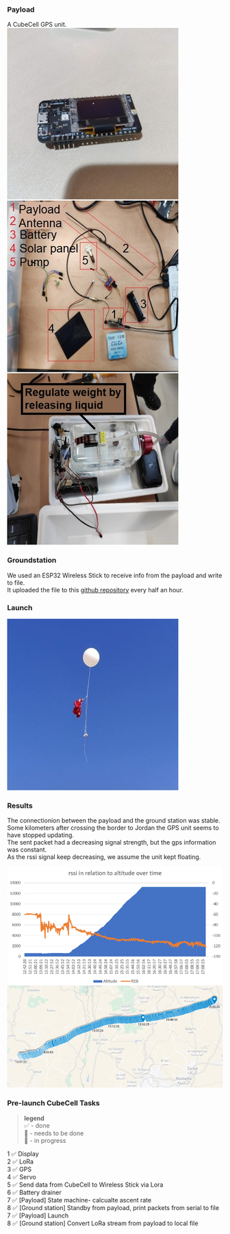 ### Payload 

A CubeCell GPS unit. <br>
![D](https://github.com/Tomi-1997/CS-3rdYear/blob/main/New%20Space/HAB/pics/Payload.jpg) <br>
![D](https://github.com/Tomi-1997/CS-3rdYear/blob/main/New%20Space/HAB/pics/Disassembled.jpeg) <br>
![D](https://github.com/Tomi-1997/CS-3rdYear/blob/main/New%20Space/HAB/pics/Package.jpeg) <br>
### Groundstation
We used an ESP32 Wireless Stick to receive info from the payload and write to file. <br>
It uploaded the file to this [github repository](https://github.com/sonyamonyaa/SpaceLog/tree/main) every half an hour. <br>
### Launch
![D](https://github.com/Tomi-1997/CS-3rdYear/blob/main/New%20Space/HAB/pics/Launch.JPG) <br>
### Results
The connectionion between the payload and the ground station was stable. <br> 
Some kilometers after crossing the border to Jordan the GPS unit seems to have stopped updating. <br>
The sent packet had a decreasing signal strength, but the gps information was constant. <br>
As the rssi signal keep decreasing, we assume the unit kept floating. <br>

![D](https://github.com/Tomi-1997/CS-3rdYear/blob/main/New%20Space/HAB/pics/Rssi_VS_Alt.jpeg) <br>
![D](https://github.com/Tomi-1997/CS-3rdYear/blob/main/New%20Space/HAB/pics/Trajectory.jpg) <br>

### Pre-launch CubeCell Tasks
> **legend** <br> 
✅ - done <br>
🔳 - needs to be done<br>
💬 - in progress<br>

1 ✅ Display <br>
2 ✅ LoRa <br>
3 ✅ GPS <br>
4 ✅ Servo <br>
5 ✅ Send data from CubeCell to Wireless Stick via Lora <br>
6 ✅ Battery drainer <br>
7 ✅ [Payload] State machine- calcualte ascent rate <br>
8 ✅ [Ground station] Standby from payload, print packets from serial to file <br>
7 ✅ [Payload] Launch <br>
8 ✅ [Ground station] Convert LoRa stream from payload to local file <br>
